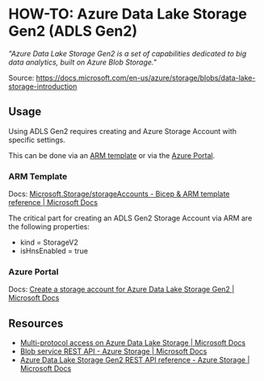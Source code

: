 HOW-TO: Azure Data Lake Storage Gen2 (ADLS Gen2)
================================================

*"Azure Data Lake Storage Gen2 is a set of capabilities dedicated to big data analytics, built on Azure Blob Storage."*

Source: https://docs.microsoft.com/en-us/azure/storage/blobs/data-lake-storage-introduction

## Usage

Using ADLS Gen2 requires creating and Azure Storage Account with specific settings.

This can be done via an [ARM template](https://docs.microsoft.com/en-us/azure/azure-resource-manager/templates/overview) or via the [Azure Portal](https://docs.microsoft.com/en-us/azure/azure-portal/azure-portal-overview).

### ARM Template

Docs: [Microsoft.Storage/storageAccounts - Bicep & ARM template reference | Microsoft Docs](https://docs.microsoft.com/en-us/azure/templates/microsoft.storage/storageaccounts?tabs=json)

The critical part for creating an ADLS Gen2 Storage Account via ARM are the following properties:

* kind = StorageV2
* isHnsEnabled = true

### Azure Portal

Docs: [Create a storage account for Azure Data Lake Storage Gen2 | Microsoft Docs](https://docs.microsoft.com/en-us/azure/storage/blobs/create-data-lake-storage-account)

## Resources

* [Multi-protocol access on Azure Data Lake Storage | Microsoft Docs](https://docs.microsoft.com/en-us/azure/storage/blobs/data-lake-storage-multi-protocol-access)
* [Blob service REST API - Azure Storage | Microsoft Docs](https://docs.microsoft.com/en-us/rest/api/storageservices/blob-service-rest-api)
* [Azure Data Lake Storage Gen2 REST API reference - Azure Storage | Microsoft Docs](https://docs.microsoft.com/en-us/rest/api/storageservices/data-lake-storage-gen2)

